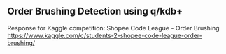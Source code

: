 ## Order Brushing Detection using q/kdb+

Response for Kaggle competition:
Shopee Code League - Order Brushing  
https://www.kaggle.com/c/students-2-shopee-code-league-order-brushing/
